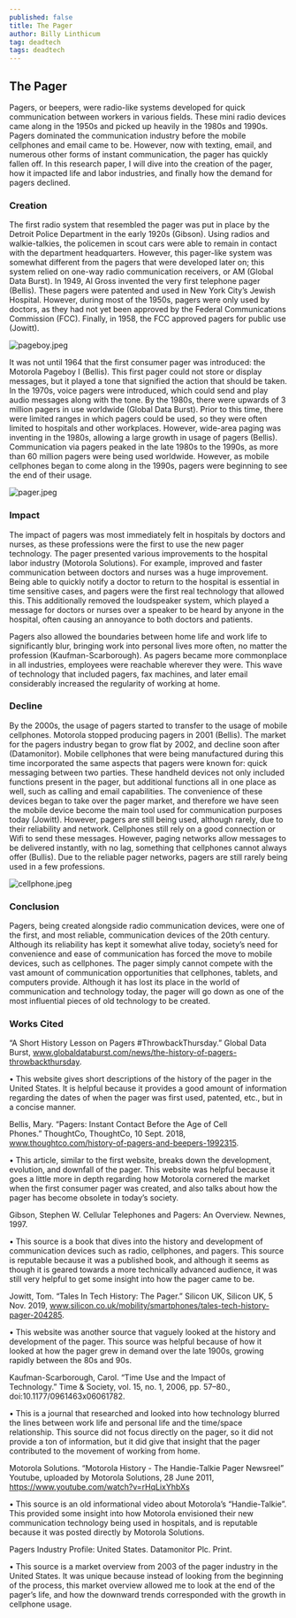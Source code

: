 ```yaml
---
published: false
title: The Pager
author: Billy Linthicum
tag: deadtech
tags: deadtech
---
```

## The Pager

Pagers, or beepers, were radio-like systems developed for quick communication between workers in various fields. These mini radio devices came along in the 1950s and picked up heavily in the 1980s and 1990s. Pagers dominated the communication industry before the mobile cellphones and email came to be. However, now with texting, email, and numerous other forms of instant communication, the pager has quickly fallen off. In this research paper, I will dive into the creation of the pager, how it impacted life and labor industries, and finally how the demand for pagers declined.
    
### Creation

The first radio system that resembled the pager was put in place by the Detroit Police Department in the early 1920s (Gibson). Using radios and walkie-talkies, the policemen in scout cars were able to remain in contact with the department headquarters. However, this pager-like system was somewhat different from the pagers that were developed later on; this system relied on one-way radio communication receivers, or AM (Global Data Burst). In 1949, Al Gross invented the very first telephone pager (Bellis). These pagers were patented and used in New York City’s Jewish Hospital. However, during most of the 1950s, pagers were only used by doctors, as they had not yet been approved by the Federal Communications Commission (FCC). Finally, in 1958, the FCC approved pagers for public use (Jowitt).
    
![pageboy.jpeg]({{site.baseurl}}/assets/images/pageboy.jpeg)

It was not until 1964 that the first consumer pager was introduced: the Motorola Pageboy I (Bellis). This first pager could not store or display messages, but it played a tone that signified the action that should be taken. In the 1970s, voice pagers were introduced, which could send and play audio messages along with the tone. By the 1980s, there were upwards of 3 million pagers in use worldwide (Global Data Burst). Prior to this time, there were limited ranges in which pagers could be used, so they were often limited to hospitals and other workplaces. However, wide-area paging was inventing in the 1980s, allowing a large growth in usage of pagers (Bellis). Communication via pagers peaked in the late 1980s to the 1990s, as more than 60 million pagers were being used worldwide. However, as mobile cellphones began to come along in the 1990s, pagers were beginning to see the end of their usage.

![pager.jpeg]({{site.baseurl}}/assets/images/pager.jpeg)

### Impact

The impact of pagers was most immediately felt in hospitals by doctors and nurses, as these professions were the first to use the new pager technology. The pager presented various improvements to the hospital labor industry (Motorola Solutions). For example, improved and faster communication between doctors and nurses was a huge improvement. Being able to quickly notify a doctor to return to the hospital is essential in time sensitive cases, and pagers were the first real technology that allowed this. This additionally removed the loudspeaker system, which played a message for doctors or nurses over a speaker to be heard by anyone in the hospital, often causing an annoyance to both doctors and patients.

Pagers also allowed the boundaries between home life and work life to significantly blur, bringing work into personal lives more often, no matter the profession (Kaufman-Scarborough). As pagers became more commonplace in all industries, employees were reachable wherever they were. This wave of technology that included pagers, fax machines, and later email considerably increased the regularity of working at home.
    
### Decline

By the 2000s, the usage of pagers started to transfer to the usage of mobile cellphones. Motorola stopped producing pagers in 2001 (Bellis). The market for the pagers industry began to grow flat by 2002, and decline soon after (Datamonitor). Mobile cellphones that were being manufactured during this time incorporated the same aspects that pagers were known for: quick messaging between two parties. These handheld devices not only included functions present in the pager, but additional functions all in one place as well, such as calling and email capabilities. The convenience of these devices began to take over the pager market, and therefore we have seen the mobile device become the main tool used for communication purposes today (Jowitt). However, pagers are still being used, although rarely, due to their reliability and network. Cellphones still rely on a good connection or Wifi to send these messages. However, paging networks allow messages to be delivered instantly, with no lag, something that cellphones cannot always offer (Bullis). Due to the reliable pager networks, pagers are still rarely being used in a few professions.

![cellphone.jpeg]({{site.baseurl}}/assets/images/cellphone.jpeg)
    
### Conclusion

Pagers, being created alongside radio communication devices, were one of the first, and most reliable, communication devices of the 20th century. Although its reliability has kept it somewhat alive today, society’s need for convenience and ease of communication has forced the move to mobile devices, such as cellphones. The pager simply cannot compete with the vast amount of communication opportunities that cellphones, tablets, and computers provide. Although it has lost its place in the world of communication and technology today, the pager will go down as one of the most influential pieces of old technology to be created.

### Works Cited

“A Short History Lesson on Pagers #ThrowbackThursday.” Global Data Burst, www.globaldataburst.com/news/the-history-of-pagers-throwbackthursday.

•	This website gives short descriptions of the history of the pager in the United States. It is helpful because it provides a good amount of information regarding the dates of when the pager was first used, patented, etc., but in a concise manner.

Bellis, Mary. “Pagers: Instant Contact Before the Age of Cell Phones.” ThoughtCo, ThoughtCo, 10 Sept. 2018, www.thoughtco.com/history-of-pagers-and-beepers-1992315.

•	This article, similar to the first website, breaks down the development, evolution, and downfall of the pager. This website was helpful because it goes a little more in depth regarding how Motorola cornered the market when the first consumer pager was created, and also talks about how the pager has become obsolete in today’s society.

Gibson, Stephen W. Cellular Telephones and Pagers: An Overview. Newnes, 1997.

•	This source is a book that dives into the history and development of communication devices such as radio, cellphones, and pagers. This source is reputable because it was a published book, and although it seems as though it is geared towards a more technically advanced audience, it was still very helpful to get some insight into how the pager came to be.

Jowitt, Tom. “Tales In Tech History: The Pager.” Silicon UK, Silicon UK, 5 Nov. 2019, www.silicon.co.uk/mobility/smartphones/tales-tech-history-pager-204285.

•	This website was another source that vaguely looked at the history and development of the pager. This source was helpful because of how it looked at how the pager grew in demand over the late 1900s, growing rapidly between the 80s and 90s.

Kaufman-Scarborough, Carol. “Time Use and the Impact of Technology.” Time & Society, vol. 15, no. 1, 2006, pp. 57–80., doi:10.1177/0961463x06061782.

•	This is a journal that researched and looked into how technology blurred the lines between work life and personal life and the time/space relationship. This source did not focus directly on the pager, so it did not provide a ton of information, but it did give that insight that the pager contributed to the movement of working from home.

Motorola Solutions. “Motorola History - The Handie-Talkie Pager Newsreel” Youtube,
uploaded by Motorola Solutions, 28 June 2011, https://www.youtube.com/watch?v=rHqLixYhbXs

•	This source is an old informational video about Motorola’s “Handie-Talkie”. This provided some insight into how Motorola envisioned their new communication technology being used in hospitals, and is reputable because it was posted directly by Motorola Solutions.

Pagers Industry Profile: United States. Datamonitor Plc. Print.

•	This source is a market overview from 2003 of the pager industry in the United States. It was unique because instead of looking from the beginning of the process, this market overview allowed me to look at the end of the pager’s life, and how the downward trends corresponded with the growth in cellphone usage.

